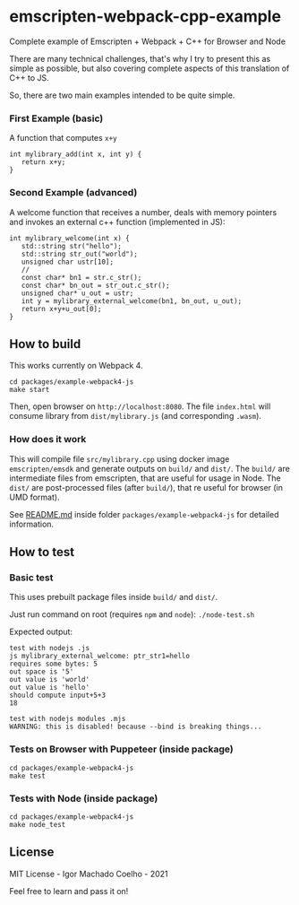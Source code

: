 # emscripten-webpack-cpp-example
Complete example of  Emscripten + Webpack + C++ for Browser and Node

There are many technical challenges, that's why I try to present this as simple as possible,
but also covering complete aspects of this translation of C++ to JS.

So, there are two main examples intended to be quite simple.

### First Example (basic)

A function that computes `x+y`

```
int mylibrary_add(int x, int y) {
   return x+y;
}
```

### Second Example (advanced)

A welcome function that receives a number, deals with memory pointers and invokes an external
c++ function (implemented in JS):

```
int mylibrary_welcome(int x) {
   std::string str("hello");
   std::string str_out("world");
   unsigned char ustr[10];
   //
   const char* bn1 = str.c_str();
   const char* bn_out = str_out.c_str();
   unsigned char* u_out = ustr;
   int y = mylibrary_external_welcome(bn1, bn_out, u_out);
   return x+y+u_out[0];
}
```

## How to build

This works currently on Webpack 4.

```
cd packages/example-webpack4-js
make start
```

Then, open browser on `http://localhost:8080`. 
The file `index.html` will consume library from `dist/mylibrary.js` (and corresponding `.wasm`).

### How does it work

This will compile file `src/mylibrary.cpp` using docker image `emscripten/emsdk` and generate outputs on `build/` and `dist/`.
The `build/` are intermediate files from emscripten, that are useful for usage in Node.
The `dist/` are post-processed files (after `build/`), that re useful for browser (in UMD format).

See [README.md](./packages/example-webpack4-js) inside folder `packages/example-webpack4-js` for
detailed information.

## How to test

### Basic test

This uses prebuilt package files inside `build/` and `dist/`.

Just run command on root (requires `npm` and `node`): `./node-test.sh`

Expected output:

```
test with nodejs .js
js mylibrary_external_welcome: ptr_str1=hello
requires some bytes: 5
out space is '5'
out value is 'world'
out value is 'hello'
should compute input+5+3
18

test with nodejs modules .mjs
WARNING: this is disabled! because --bind is breaking things...
```

### Tests on Browser with Puppeteer (inside package)

```
cd packages/example-webpack4-js
make test
```

### Tests with Node (inside package)

```
cd packages/example-webpack4-js
make node_test
```

## License 

MIT License - Igor Machado Coelho - 2021

Feel free to learn and pass it on!